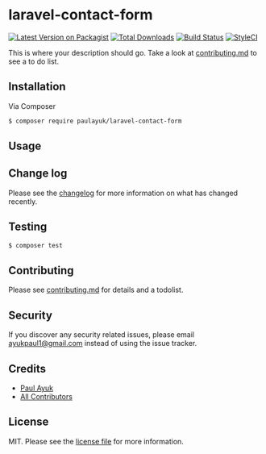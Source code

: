 # laravel-contact-form

[![Latest Version on Packagist][ico-version]][link-packagist]
[![Total Downloads][ico-downloads]][link-downloads]
[![Build Status][ico-travis]][link-travis]
[![StyleCI][ico-styleci]][link-styleci]

This is where your description should go. Take a look at [contributing.md](contributing.md) to see a to do list.

## Installation

Via Composer

``` bash
$ composer require paulayuk/laravel-contact-form
```

## Usage

## Change log

Please see the [changelog](changelog.md) for more information on what has changed recently.

## Testing

``` bash
$ composer test
```

## Contributing

Please see [contributing.md](contributing.md) for details and a todolist.

## Security

If you discover any security related issues, please email ayukpaul1@gmail.com instead of using the issue tracker.

## Credits

- [Paul Ayuk][link-author]
- [All Contributors][link-contributors]

## License

MIT. Please see the [license file](license.md) for more information.

[ico-version]: https://img.shields.io/packagist/v/paulayuk/laravel-contact-form.svg?style=flat-square
[ico-downloads]: https://img.shields.io/packagist/dt/paulayuk/laravel-contact-form.svg?style=flat-square
[ico-travis]: https://img.shields.io/travis/paulayuk/laravel-contact-form/master.svg?style=flat-square
[ico-styleci]: https://styleci.io/repos/12345678/shield

[link-packagist]: https://packagist.org/packages/paulayuk/laravel-contact-form
[link-downloads]: https://packagist.org/packages/paulayuk/laravel-contact-form
[link-travis]: https://travis-ci.org/paulayuk/laravel-contact-form
[link-styleci]: https://styleci.io/repos/12345678
[link-author]: https://github.com/paulayuk
[link-contributors]: ../../contributors]